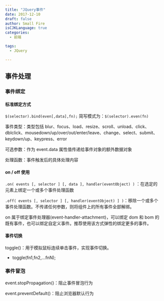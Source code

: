 ```yaml
---
title: "JQuery事件"
date: 2017-12-10
draft: false
author: Small Fire
isCJKLanguage: true
categories: 
  - 前端

tags: 
  - JQuery

---
```




## 事件处理

### 事件绑定

#### 标准绑定方式

`$(selector).bind(even[,data],fn);` 简写模式为：`$(selector).even(fn)`

事件类型：类型包括 blur、focus、load、resize、scroll、unload、click、dblclick、mousedown/up/over/out/enter/leave、change、select、submit、keydown/up、keypress、error

可选参数：作为 event.data 属性值传递给事件对象的额外数据对象

处理函数：事件触发后的具体处理内容

#### on / off 使用

`.on( events [, selector ] [, data ], handler(eventObject) )` ：在选定的元素上绑定一个或多个事件处理函数

`.off( events [, selector ] [, handler(eventObject) ] )`：移除一个或多个事件处理函数。不传递任何参数，则将组件上的所有事件全部解绑。

on 属于绑定事件处理器(event-handler-attachment)，可以绑定 dom 和 bom  的既有事件，也可以绑定自定义事件。推荐使用该方式弹性的绑定更多的事件。

#### 事件切换

toggle()：用于模拟鼠标连续单击事件，实现事件切换。

- toggle(fn1,fn2,...fnN);

### 事件冒泡



event.stopPropagation()：阻止事件冒泡行为



event.preventDefault()：阻止浏览器默认行为